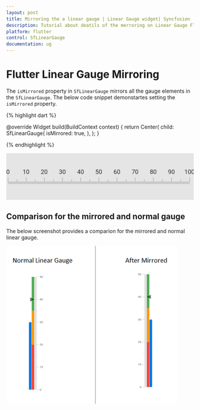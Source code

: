 ```yaml
---
layout: post
title: Mirroring the a linear gauge | Linear Gauge widget| Syncfusion
description: Tutorial about deatils of the merroring on Linear Gauge Flutter widget | Flutter Linear Gauge widget documentation|
platform: flutter
control: SfLinearGauge
documentation: ug
---
```


# Flutter Linear Gauge Mirroring

The `isMirrored` property in `SfLinearGauge` mirrors all the gauge elements in the `SfLinearGauge`. The below code snippet demonstartes setting the `isMirrored` property.

{% highlight dart %}

  @override
  Widget build(BuildContext context) {
    return Center(
        child: SfLinearGauge(
          isMirrored: true,
        ),
    );
  }

{% endhighlight %}

![mirror linear gauge](images/mirrored/mirrored.png)

## Comparison for the mirrored and normal gauge

The below screenshot provides a comparion for the mirrored and normal linear gauge. 

![mirror linear gauge](images/mirrored/mirror_comparison.png)